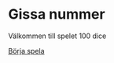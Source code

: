Gissa nummer
==========================

Välkommen till spelet 100 dice

[Börja spela](100dice/init)
